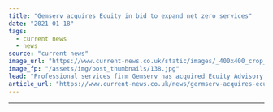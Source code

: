 ```yaml
---
title: "Gemserv acquires Ecuity in bid to expand net zero services"
date: "2021-01-18"
tags: 
  - current news
  - news
source: "current news"
image_url: "https://www.current-news.co.uk/static/images/_400x400_crop_center-center/Ecuity-Gemserv-800x400-image-Gemserv.jpg"
image_fp: "/assets/img/post_thumbnails/138.jpg"
lead: "​Professional services firm Gemserv has acquired Ecuity Advisory as it looks to expand its services for its clients looking to support the transition to net zero."
article_url: "https://www.current-news.co.uk/news/germserv-acquires-ecuity-in-bid-to-expand-net-zero-services?utm_source=rss-feeds&utm_medium=rss&utm_campaign=rss"
---
```


---
